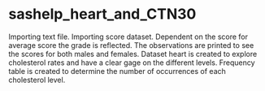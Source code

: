 # sashelp_heart_and_CTN30
Importing text file. Importing score dataset. Dependent on the score for average score the grade is reflected. The observations are printed to see the scores for both males and females. Dataset heart is created to explore cholesterol rates and have a clear gage on the different levels. Frequency table is created to determine the number of occurrences of each cholesterol level.   
